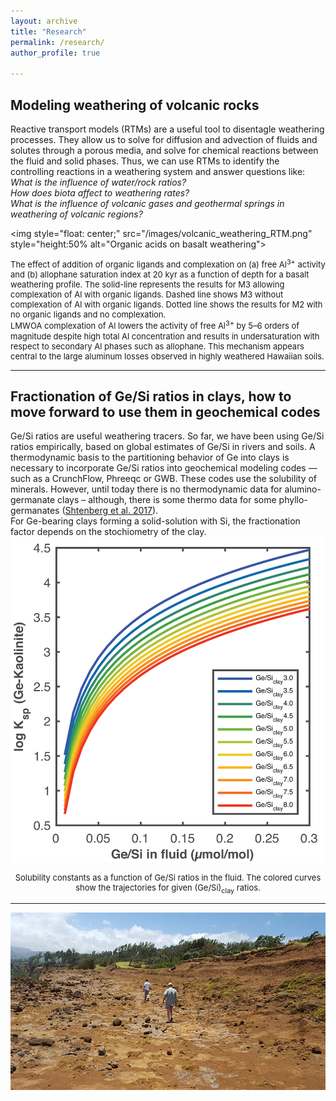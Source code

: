 ```yaml
---
layout: archive
title: "Research"
permalink: /research/
author_profile: true

---
```

<h2><b>Modeling weathering of volcanic rocks</b></h2> 
Reactive transport models (RTMs) are a useful tool to disentagle weathering processes. They allow us to solve for diffusion and advection of fluids and solutes through a porous media, and solve for chemical reactions between the fluid and solid phases. Thus, we can use RTMs to identify the controlling reactions in a weathering system and answer questions like: <br>
<i>What is the influence of water/rock ratios?</i> <br>
<i>How does biota affect to weathering rates?</i> <br>
<i>What is the influence of volcanic gases and geothermal springs in weathering of volcanic regions?</i><br>


<img style="float: center;" src="/images/volcanic_weathering_RTM.png" style="height:50% alt="Organic acids on basalt weathering">
<p style="font-size:small">The effect of addition of organic ligands and complexation on (a) free Al<sup>3+</sup> activity and (b) allophane saturation index at 20 kyr as a function of depth for a basalt weathering profile. The solid-line represents the results for M3 allowing complexation of Al with organic ligands. Dashed line shows M3 without complexation of Al with organic ligands. Dotted line shows the results for M2 with no organic ligands and no complexation. <br>
LMWOA complexation of Al lowers the activity of free Al<sup>3+</sup> by 5–6 orders of magnitude despite high total Al concentration and results in undersaturation with respect to secondary Al phases such as allophane. This mechanism appears central to the large aluminum losses observed in highly weathered Hawaiian soils.</p>


---
<h2><b>Fractionation of Ge/Si ratios in clays, how to move forward to use them in geochemical codes</b></h2> 
Ge/Si ratios are useful weathering tracers. So far, we have been using Ge/Si ratios empirically, based on global estimates of Ge/Si in rivers and soils. A thermodynamic basis to the partitioning behavior of Ge into clays is necessary to incorporate Ge/Si ratios into geochemical modeling codes — such as a CrunchFlow, Phreeqc or GWB. These codes use the solubility of minerals. However, until today there is no thermodynamic data for alumino-germanate clays – although, there is some thermo data for some phyllo-germanates (<a href="https://link.springer.com/article/10.1134/S0036023617110183">Shtenberg et al. 2017</a>).<br>
For Ge-bearing clays forming a solid-solution with Si, the fractionation factor depends on the stochiometry of the clay.<br>

<img style="float: center;" src="/images/Ksp_Gekaolinite-01.png">
<center><p style="font-size:small">Solubility constants as a function of Ge/Si ratios in the fluid. The colored curves show the trajectories for given (Ge/Si)<sub>clay</sub> ratios.</p>


---
<img style="float: center;" src="/images/research2.jpg">


